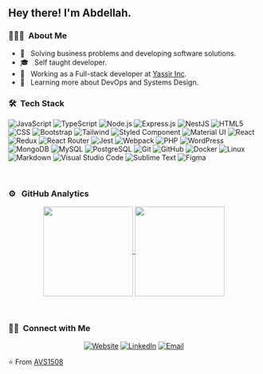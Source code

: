 <h2> Hey there! I'm Abdellah.</h2>

<h3> 👨🏻‍💻 &nbsp;About Me </h3>

- 🤔 &nbsp; Solving business problems and developing software solutions.
- 🎓 &nbsp; Self taught developer.
- 💼 &nbsp; Working as a Full-stack developer at [Yassir Inc](https://yassir.com/).
- 🌱 &nbsp; Learning more about DevOps and Systems Design.

<h3> 🛠 &nbsp;Tech Stack</h3>

![JavaScript](https://img.shields.io/badge/-JavaScript-333333?style=flat&logo=javascript)
![TypeScript](https://img.shields.io/badge/-TypeScript-333333?style=flat&logo=typescript)
![Node.js](https://img.shields.io/badge/-Node.js-333333?style=flat&logo=node.js)
![Express.js](https://img.shields.io/badge/Express.js-333333?style=flat&logo=express)
![NestJS](https://img.shields.io/badge/NestJS.js-333333?style=flat&logo=nestjs&)
![HTML5](https://img.shields.io/badge/-HTML5-333333?style=flat&logo=HTML5)
![CSS](https://img.shields.io/badge/-CSS-333333?style=flat&logo=CSS3)
![Bootstrap](https://img.shields.io/badge/-Bootstrap-333333?style=flat&logo=bootstrap)
![Tailwind](https://img.shields.io/badge/Tailwind_CSS-333333?style=flat&logo=tailwind-css&)
![Styled Component](https://img.shields.io/badge/Styled--Components-333333?style=flat&logo=styled-components)
![Material UI](https://img.shields.io/badge/Material--UI-333333?style=flat&logo=material-ui)
![React](https://img.shields.io/badge/-React-333333?style=flat&logo=react)
![Redux](	https://img.shields.io/badge/Redux-333333?style=flat&logo=redux&)
![React Router](	https://img.shields.io/badge/React_Router-333333?style=flat&logo=react-router&)
![Jest](	https://img.shields.io/badge/Jest-333333?style=flat&logo=Jest&)
![Webpack](	https://img.shields.io/badge/Webpack-333333?style=flat&logo=Webpack&)
![PHP](https://img.shields.io/badge/-PHP-333333?style=flat&logo=php)
![WordPress](https://img.shields.io/badge/-WorpPress-333333?style=flat&logo=wordpress)
![MongoDB](https://img.shields.io/badge/-MongoDB-333333?style=flat&logo=mongodb)
![MySQL](https://img.shields.io/badge/-MySQL-333333?style=flat&logo=mysql)
![PostgreSQL](https://img.shields.io/badge/-PostgreSQL-333333?style=flat&logo=postgresql)
![Git](https://img.shields.io/badge/-Git-333333?style=flat&logo=git)
![GitHub](https://img.shields.io/badge/-GitHub-333333?style=flat&logo=github)
![Docker](https://img.shields.io/badge/-Docker-333333?style=flat&logo=docker)
![Linux](https://img.shields.io/badge/-Linux-333333?style=flat&logo=linux)
![Markdown](https://img.shields.io/badge/-Markdown-333333?style=flat&logo=markdown)
![Visual Studio Code](https://img.shields.io/badge/-Visual%20Studio%20Code-333333?style=flat&logo=visual-studio-code&)
![Sublime Text](https://img.shields.io/badge/-Sublime-333333?style=flat&logo=sublime-text)
![Figma](https://img.shields.io/badge/-Figma-333333?style=flat&logo=figma)

<br/>

<h3> ⚙️ &nbsp; GitHub Analytics</h3>

<p align="center">
  <a href="https://github.com/tizam">
    <img height="180em" align="center" src="https://github-readme-stats.vercel.app/api?username=tizam&theme=buefy&show_icons=true&include_all_commits=true&count_private=true" />
    <img height="180em" align="center" src="https://github-readme-stats.vercel.app/api/top-langs/?username=tizam&theme=buefy&layout=compact" />
  </a>
</p>

<br/>

<h3> 🤝🏻 &nbsp;Connect with Me </h3>

<p align="center">
  <a href="https://ladouiabdellah.netlify.com/"><img alt="Website" src="https://img.shields.io/badge/Website-ladouiabdellah.netlify.com/-blue?style=flat-square&logo=google-chrome"></a>
  <a href="https://www.linkedin.com/in/abdellah-ladoui/"><img alt="LinkedIn" src="https://img.shields.io/badge/LinkedIn-Ladoui%20Abdellah%20-blue?style=flat-square&logo=linkedin"></a>
  <a href="mailto:ladoui@gmail.com"><img alt="Email" src="https://img.shields.io/badge/Email-ladoui@gmail.com-blue?style=flat-square&logo=gmail"></a>
</p>

⭐️ From [AVS1508](https://github.com/AVS1508)
